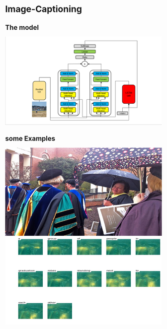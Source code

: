 # Image-Captioning
## The model
![alt text](https://raw.githubusercontent.com/YamenHabib/Image-Captioning/master/Model's%20Structure/Model.PNG)

## some Examples
![alt text](https://github.com/YamenHabib/Image-Captioning/blob/master/examples/input3.jpg)
![alt text](https://github.com/YamenHabib/Image-Captioning/blob/master/examples/output3.jpg)

